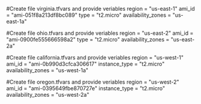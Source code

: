 #Create file virginia.tfvars and provide veriables region = "us-east-1" ami_id = "ami-051f8a213df8bc089" type = "t2.micro" availability_zones = "us-east-1a"

#Create file ohio.tfvars and provide veriables region = "us-east-2" ami_id = "ami-0900fe555666598a2" type = "t2.micro" availability_zones = "us-east-2a"

#Create file california.tfvars and provide veriables region = "us-west-1" ami_id = "ami-0b990d3cfca306617" instance_type = "t2.micro" availability_zones = "us-west-1a"

#Create file oregon.tfvars and provide veriables region = "us-west-2" ami_id = "ami-0395649fbe870727e" instance_type = "t2.micro" availability_zones = "us-west-2a"

